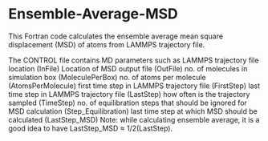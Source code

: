 # Ensemble-Average-MSD
This Fortran code calculates the ensemble average mean square displacement (MSD) of atoms from LAMMPS trajectory file.

The CONTROL file contains MD parameters such as
LAMMPS trajectory file location (InFile)
Location of MSD output file (OutFile)
no. of molecules in simulation box (MoleculePerBox)
no. of atoms per molecule (AtomsPerMolecule)
first time step in LAMMPS trajectory file (FirstStep)
last time step in LAMMPS trajectory file (LastStep)
how often is the trajectory sampled (TimeStep)
no. of equilibration steps that should be ignored for MSD calculation (Step_Equilibration)
last time step at which MSD should be calculated (LastStep_MSD)
Note: while calculating ensemble average, it is a good idea to have LastStep_MSD ≈ 1/2(LastStep).
